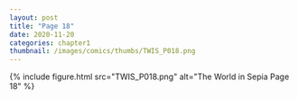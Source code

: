 ```yaml
---
layout: post
title: "Page 18"
date: 2020-11-20
categories: chapter1
thumbnail: /images/comics/thumbs/TWIS_P018.png
---
```


{% include figure.html src="TWIS_P018.png" alt="The World in Sepia Page 18" %}
